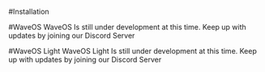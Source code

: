#Installation

#WaveOS
WaveOS Is still under development at this time. Keep up with updates by joining our Discord Server

#WaveOS Light
WaveOS Light Is still under development at this time. Keep up with updates by joining our Discord Server
